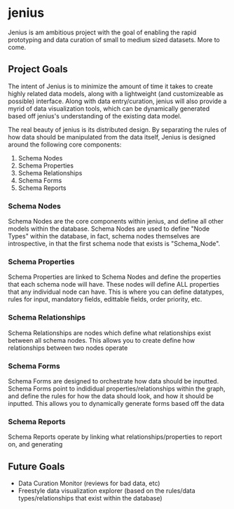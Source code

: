 jenius
======

Jenius is am ambitious project with the goal of enabling the rapid prototyping and
data curation of small to medium sized datasets. More to come.


## Project Goals
The intent of Jenius is to minimize the amount of time it takes to create highly related data models, along with a lightweight (and customizeable as possible) interface. Along with data entry/curation, jenius will also provide a myrid of data visualization tools, which can be dynamically generated based off jenius's understanding of the existing data model. 

The real beauty of jenius is its distributed design. By separating the rules of how data should be manipulated from the data itself, 
Jenius is designed around the following core components:

1. Schema Nodes
2. Schema Properties
3. Schema Relationships
4. Schema Forms
5. Schema Reports

### Schema Nodes
Schema Nodes are the core components within jenius, and define all other models within the database. Schema Nodes are used to define "Node Types" within the database, in fact, schema nodes themselves are introspective, in that the first schema node that exists is "Schema_Node". 

### Schema Properties
Schema Properties are linked to Schema Nodes and define the properties that each schema node will have. These nodes will define ALL properties that any individual node can have. This is where you can define datatypes, rules for input, mandatory fields, edittable fields, order priority, etc. 

### Schema Relationships
Schema Relationships are nodes which define what relationships exist between all schema nodes. This allows you to create define how relationships between two nodes operate

### Schema Forms
Schema Forms are designed to orchestrate how data should be inputted. Schema Forms point to indididual properties/relationships within the graph, and define the rules for how the data should look, and how it should be inputted. This allows you to dynamically generate forms based off the data 

### Schema Reports
Schema Reports operate by linking what relationships/properties to report on, and generating 

## Future Goals
* Data Curation Monitor (reviews for bad data, etc)
* Freestyle data visualization explorer (based on the rules/data types/relationships that exist within the database)
